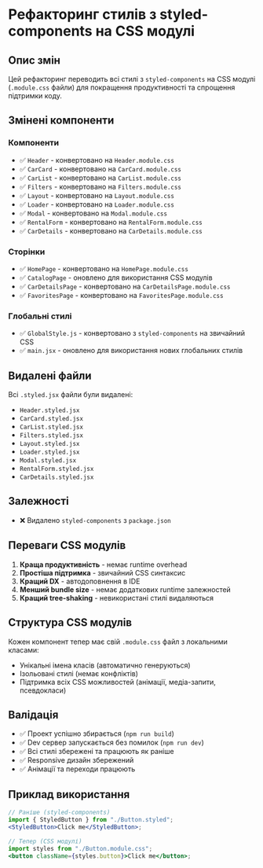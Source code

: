 # Рефакторинг стилів з styled-components на CSS модулі

## Опис змін

Цей рефакторинг переводить всі стилі з `styled-components` на CSS модулі (`.module.css` файли) для покращення продуктивності та спрощення підтримки коду.

## Змінені компоненти

### Компоненти

- ✅ `Header` - конвертовано на `Header.module.css`
- ✅ `CarCard` - конвертовано на `CarCard.module.css`
- ✅ `CarList` - конвертовано на `CarList.module.css`
- ✅ `Filters` - конвертовано на `Filters.module.css`
- ✅ `Layout` - конвертовано на `Layout.module.css`
- ✅ `Loader` - конвертовано на `Loader.module.css`
- ✅ `Modal` - конвертовано на `Modal.module.css`
- ✅ `RentalForm` - конвертовано на `RentalForm.module.css`
- ✅ `CarDetails` - конвертовано на `CarDetails.module.css`

### Сторінки

- ✅ `HomePage` - конвертовано на `HomePage.module.css`
- ✅ `CatalogPage` - оновлено для використання CSS модулів
- ✅ `CarDetailsPage` - конвертовано на `CarDetailsPage.module.css`
- ✅ `FavoritesPage` - конвертовано на `FavoritesPage.module.css`

### Глобальні стилі

- ✅ `GlobalStyle.js` - конвертовано з `styled-components` на звичайний CSS
- ✅ `main.jsx` - оновлено для використання нових глобальних стилів

## Видалені файли

Всі `.styled.jsx` файли були видалені:

- `Header.styled.jsx`
- `CarCard.styled.jsx`
- `CarList.styled.jsx`
- `Filters.styled.jsx`
- `Layout.styled.jsx`
- `Loader.styled.jsx`
- `Modal.styled.jsx`
- `RentalForm.styled.jsx`
- `CarDetails.styled.jsx`

## Залежності

- ❌ Видалено `styled-components` з `package.json`

## Переваги CSS модулів

1. **Краща продуктивність** - немає runtime overhead
2. **Простіша підтримка** - звичайний CSS синтаксис
3. **Кращий DX** - автодоповнення в IDE
4. **Менший bundle size** - немає додаткових runtime залежностей
5. **Кращий tree-shaking** - невикористані стилі видаляються

## Структура CSS модулів

Кожен компонент тепер має свій `.module.css` файл з локальними класами:

- Унікальні імена класів (автоматично генеруються)
- Ізольовані стилі (немає конфліктів)
- Підтримка всіх CSS можливостей (анімації, медіа-запити, псевдокласи)

## Валідація

- ✅ Проект успішно збирається (`npm run build`)
- ✅ Dev сервер запускається без помилок (`npm run dev`)
- ✅ Всі стилі збережені та працюють як раніше
- ✅ Responsive дизайн збережений
- ✅ Анімації та переходи працюють

## Приклад використання

```jsx
// Раніше (styled-components)
import { StyledButton } from "./Button.styled";
<StyledButton>Click me</StyledButton>;

// Тепер (CSS модулі)
import styles from "./Button.module.css";
<button className={styles.button}>Click me</button>;
```
